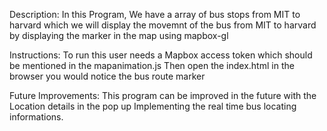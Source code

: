 
Description:
In this Program, We have a array of bus stops from MIT to harvard which we will display the movemnt of the bus from MIT to harvard by displaying the marker in the map using mapbox-gl

Instructions: 
To run this user needs a Mapbox access token which should be mentioned in the mapanimation.js
Then open the index.html in the browser you would notice the bus route marker 

Future Improvements:
This program can be improved in the future with the Location details in the pop up 
Implementing the real time bus locating informations.
